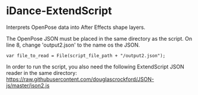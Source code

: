 # iDance-ExtendScript

Interprets OpenPose data into After Effects shape layers.

The OpenPose JSON must be placed in the same directory as the script. On line 8, change 'output2.json' to the name os the JSON.
```
var file_to_read = File(script_file_path + "/output2.json");
```

In order to run the script, you also need the following ExtendScript JSON reader in the same directory:
https://raw.githubusercontent.com/douglascrockford/JSON-js/master/json2.js
